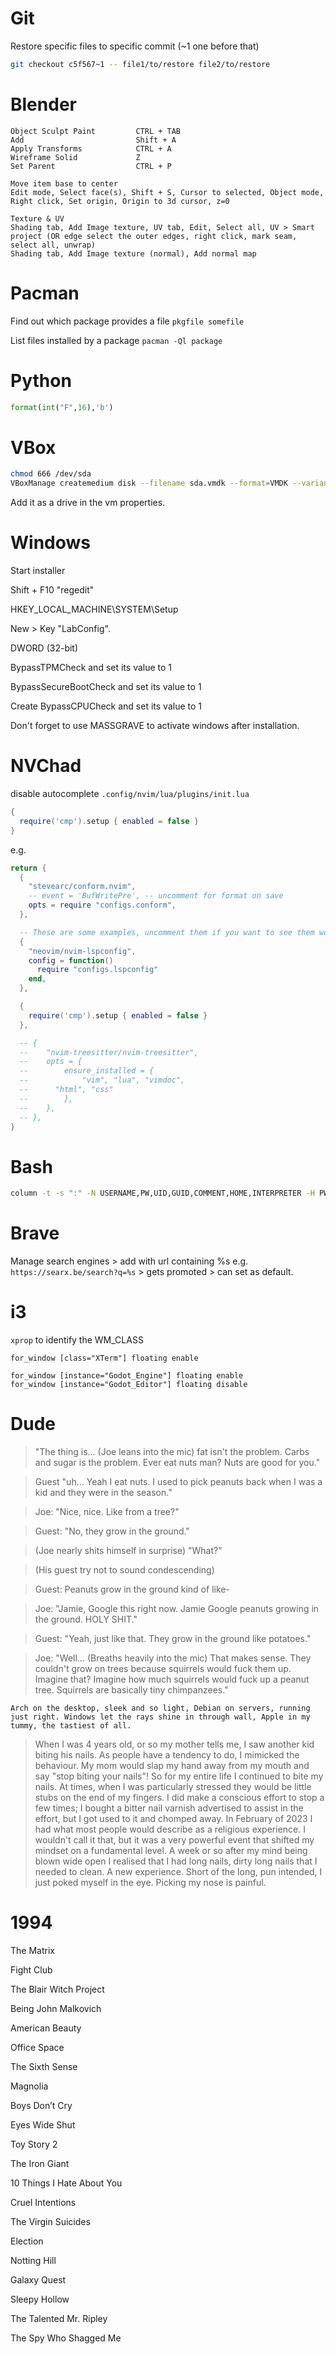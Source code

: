 # Git
Restore specific files to specific commit (~1 one before that)
```bash
git checkout c5f567~1 -- file1/to/restore file2/to/restore
```
# Blender
```
Object Sculpt Paint         CTRL + TAB
Add                         Shift + A
Apply Transforms            CTRL + A
Wireframe Solid             Z
Set Parent                  CTRL + P

Move item base to center
Edit mode, Select face(s), Shift + S, Cursor to selected, Object mode, Right click, Set origin, Origin to 3d cursor, z=0

Texture & UV
Shading tab, Add Image texture, UV tab, Edit, Select all, UV > Smart project (OR edge select the outer edges, right click, mark seam, select all, unwrap)
Shading tab, Add Image texture (normal), Add normal map
```

# Pacman
Find out which package provides a file `pkgfile somefile`

List files installed by a package `pacman -Ql package`

# Python
```python
format(int("F",16),'b')
```

# VBox
```bash
chmod 666 /dev/sda
VBoxManage createmedium disk --filename sda.vmdk --format=VMDK --variant RawDisk --property RawDrive=/dev/sda
```
Add it as a drive in the vm properties.

# Windows
Start installer

Shift + F10 "regedit"

HKEY_LOCAL_MACHINE\SYSTEM\Setup

New > Key "LabConfig".

DWORD (32-bit)

BypassTPMCheck and set its value to 1

BypassSecureBootCheck and set its value to 1

Create BypassCPUCheck and set its value to 1

Don't forget to use MASSGRAVE to activate windows after installation.

# NVChad
disable autocomplete `.config/nvim/lua/plugins/init.lua`
```lua
{
  require('cmp').setup { enabled = false }
}
```
e.g.
```lua
return {
  {
    "stevearc/conform.nvim",
    -- event = 'BufWritePre', -- uncomment for format on save
    opts = require "configs.conform",
  },

  -- These are some examples, uncomment them if you want to see them work!
  {
    "neovim/nvim-lspconfig",
    config = function()
      require "configs.lspconfig"
    end,
  },

  {
    require('cmp').setup { enabled = false }
  },

  -- {
  -- 	"nvim-treesitter/nvim-treesitter",
  -- 	opts = {
  -- 		ensure_installed = {
  -- 			"vim", "lua", "vimdoc",
  --      "html", "css"
  -- 		},
  -- 	},
  -- },
}
```

# Bash
```bash
column -t -s ":" -N USERNAME,PW,UID,GUID,COMMENT,HOME,INTERPRETER -H PW /etc/passwd -J -n passwd
```

# Brave
Manage search engines > add with url containing %s e.g. `https://searx.be/search?q=%s` > gets promoted > can set as default.

# i3
`xprop` to identify the WM_CLASS
```
for_window [class="XTerm"] floating enable
```
```
for_window [instance="Godot_Engine"] floating enable
for_window [instance="Godot_Editor"] floating disable
```

# Dude
> "The thing is… (Joe leans into the mic) fat isn't the problem. Carbs and sugar is the problem. Ever eat nuts man? Nuts are good for you."

> Guest "uh… Yeah I eat nuts. I used to pick peanuts back when I was a kid and they were in the season."

> Joe: "Nice, nice. Like from a tree?"

> Guest: "No, they grow in the ground."

> (Joe nearly shits himself in surprise) "What?"

> (His guest try not to sound condescending)

> Guest: Peanuts grow in the ground kind of like-

> Joe: "Jamie, Google this right now. Jamie Google peanuts growing in the ground. HOLY SHIT."

> Guest: "Yeah, just like that. They grow in the ground like potatoes."

> Joe: "Well… (Breaths heavily into the mic) That makes sense. They couldn't grow on trees because squirrels would fuck them up. Imagine that? Imagine how much squirrels would fuck up a peanut tree. Squirrels are basically tiny chimpanzees."


```
Arch on the desktop, sleek and so light, Debian on servers, running just right. Windows let the rays shine in through wall, Apple in my tummy, the tastiest of all.
```


> When I was 4 years old, or so my mother tells me, I saw another kid biting his nails. As people have a tendency to do, I mimicked the behaviour. My mom would slap my hand away from my mouth and say "stop biting your nails"!
So for my entire life I continued to bite my nails. At times, when I was particularly stressed they would be little stubs on the end of my fingers. I did make a conscious effort to stop a few times; I bought a bitter nail varnish advertised to assist in the effort, but I got used to it and chomped away.
In February of 2023 I had what most people would describe as a religious experience. I wouldn't call it that, but it was a very powerful event that shifted my mindset on a fundamental level. A week or so after my mind being blown wide open I realised that I had long nails, dirty long nails that I needed to clean. A new experience.
Short of the long, pun intended, I just poked myself in the eye. Picking my nose is painful.


# 1994
The Matrix

Fight Club

The Blair Witch Project

Being John Malkovich

American Beauty

Office Space

The Sixth Sense

Magnolia

Boys Don’t Cry

Eyes Wide Shut

Toy Story 2

The Iron Giant

10 Things I Hate About You

Cruel Intentions

The Virgin Suicides

Election

Notting Hill

Galaxy Quest

Sleepy Hollow

The Talented Mr. Ripley

The Spy Who Shagged Me
